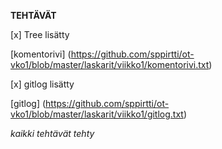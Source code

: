 **TEHTÄVÄT**

[x] Tree lisätty

[komentorivi] (https://github.com/sppirtti/ot-vko1/blob/master/laskarit/viikko1/komentorivi.txt)



[x] gitlog lisätty

[gitlog] (https://github.com/sppirtti/ot-vko1/blob/master/laskarit/viikko1/gitlog.txt)

*kaikki tehtävät tehty*

